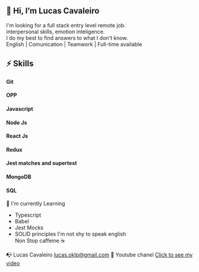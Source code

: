 
## 👋 Hi, I’m Lucas Cavaleiro

 I'm looking for a  full stack entry level  remote job.<br />
 interpersonal skills, emotion inteligence.<br />
 I do my best to find answers to what I don't know.<br />
 English | Comunication | Teamwork | Full-time available
 
 
##  ⚡ Skills 
#### Git
#### OPP 
#### Javascript
#### Node Js 
#### React Js
#### Redux
#### Jest matches and supertest
#### MongoDB
#### SQL
 
 
 
   🌱 I'm currently Learning 
  + Typescript
  + Babel
  + Jest Mocks
  + SOLID principles
    I'm not shy to speak english  
    Non Stop caffeine ☕
         
📭 Lucas Cavaleiro lucas.oklp@gmail.com
 👨 Youtube chanel
 <a href="https://www.youtube.com/watch?v=e_UX89TAR1Y&t=51s" target="_blank">Click to see my video</a>
